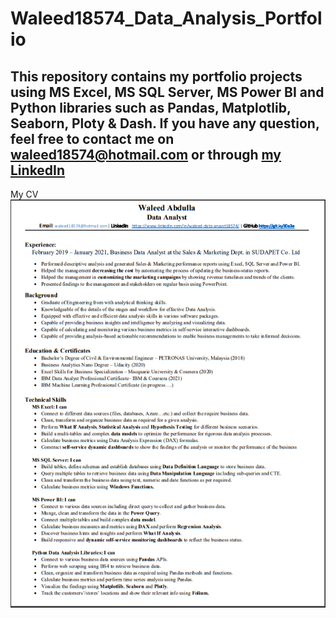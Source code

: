 # Waleed18574_Data_Analysis_Portfolio
## This repository contains my portfolio projects using MS Excel, MS SQL Server, MS Power BI and Python libraries such as Pandas, Matplotlib, Seaborn, Ploty & Dash. If you have any question, feel free to contact me on waleed18574@hotmail.com or through [my LinkedIn](https://www.linkedin.com/in/waleed-abdulla-b00155a1/)


My CV
![](Assets/CV_image1.PNG)
